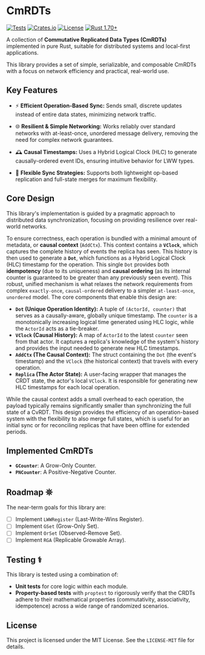 # CmRDTs

[![Tests](https://github.com/johvnik/CmRDTs/actions/workflows/rust.yml/badge.svg)](https://github.com/johvnik/CmRDTs/actions/workflows/rust.yml)
[![Crates.io](https://img.shields.io/crates/v/cmrdts.svg)](https://crates.io/crates/cmrdts)
[![License](https://img.shields.io/crates/l/cmrdts.svg)](https://github.com/johvnik/CmRDTs/blob/main/LICENSE-MIT)
[![Rust 1.70+](https://img.shields.io/badge/rust-1.70%2B-blue.svg)](https://rust-lang.org)

A collection of **Commutative Replicated Data Types (CmRDTs)** implemented in pure Rust, suitable for distributed systems and local-first applications.

This library provides a set of simple, serializable, and composable CmRDTs with a focus on network efficiency and practical, real-world use.

## Key Features
- ⚡️ **Efficient Operation-Based Sync:** Sends small, discrete updates instead of entire data states, minimizing network traffic.

- 🌐 **Resilient & Simple Networking:** Works reliably over standard networks with at-least-once, unordered message delivery, removing the need for complex network guarantees.

- 🕰️ **Causal Timestamps:** Uses a Hybrid Logical Clock (HLC) to generate causally-ordered event IDs, ensuring intuitive behavior for LWW types.

- 🔄 **Flexible Sync Strategies:** Supports both lightweight op-based replication and full-state merges for maximum flexibility.

## Core Design

This library's implementation is guided by a pragmatic approach to distributed data synchronization, focusing on providing resilience over real-world networks.

To ensure correctness, each operation is bundled with a minimal amount of metadata, or **causal context** (`AddCtx`).
This context contains a **`VClock`**, which captures the complete history of events the replica has seen.
This history is then used to generate a **`Dot`**, which functions as a Hybrid Logical Clock (HLC) timestamp for the operation.
This single `Dot` provides both **idempotency** (due to its uniqueness) and **causal ordering** (as its internal counter is guaranteed to be greater than any previously seen event).
This robust, unified mechanism is what relaxes the network requirements from complex `exactly-once`, `causal-ordered` delivery to a simpler `at-least-once`, `unordered` model.
The core components that enable this design are:

-  **`Dot` (Unique Operation Identity):** A tuple of `(ActorId, counter)` that serves as a causally-aware, globally unique timestamp. The `counter` is a monotonically increasing logical time generated using HLC logic, while the `ActorId` acts as a tie-breaker.
-  **`VClock` (Causal History):** A map of `ActorId` to the latest `counter` seen from that actor. It captures a replica's knowledge of the system's history and provides the input needed to generate new HLC timestamps.
-  **`AddCtx` (The Causal Context):** The struct containing the `Dot` (the event's timestamp) and the `VClock` (the historical context) that travels with every operation.
-  **`Replica` (The Actor State):** A user-facing wrapper that manages the CRDT state, the actor's local `VClock`. It is responsible for generating new HLC timestamps for each local operation.

While the causal context adds a small overhead to each operation, the payload typically remains significantly smaller than synchronizing the full state of a CvRDT. This design provides the efficiency of an operation-based system with the flexibility to also merge full states, which is useful for an initial sync or for reconciling replicas that have been offline for extended periods.

## Implemented CmRDTs

- **`GCounter`**: A Grow-Only Counter.
- **`PNCounter`**: A Positive-Negative Counter.

## Roadmap 𖤓

The near-term goals for this library are:

- [ ] Implement `LWWRegister` (Last-Write-Wins Register).
- [ ] Implement `GSet` (Grow-Only Set).
- [ ] Implement `OrSet` (Observed-Remove Set).
- [ ] Implement `RGA` (Replicable Growable Array).

## Testing ⚕

This library is tested using a combination of:

- **Unit tests** for core logic within each module.
- **Property-based tests** with `proptest` to rigorously verify that the CRDTs adhere to their mathematical properties (commutativity, associativity, idempotence) across a wide range of randomized scenarios.

## License

This project is licensed under the MIT License. See the `LICENSE-MIT` file for details.
